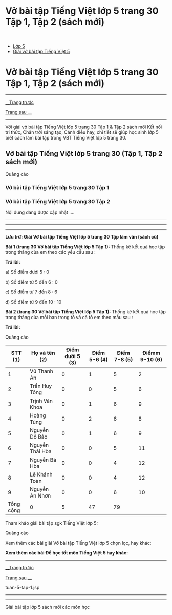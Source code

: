 # Vở bài tập Tiếng Việt lớp 5 trang 30 Tập 1, Tập 2 (sách mới)

﻿

  * [Lớp 5](https://vietjack.com/series/lop-5.jsp)
  * [Giải vở bài tập Tiếng Việt 5](https://vietjack.com/giai-vo-bai-tap-tieng-viet-5/index.jsp)



# Vở bài tập Tiếng Việt lớp 5 trang 30 Tập 1, Tập 2 (sách mới)

* * *

[__Trang trước](https://vietjack.com/giai-vo-bai-tap-tieng-viet-5/tuan-5-tap-1.jsp)

[Trang sau __](https://vietjack.com/giai-vo-bai-tap-tieng-viet-5/tuan-5-tap-1.jsp)

* * *

Với giải vở bài tập Tiếng Việt lớp 5 trang 30 Tập 1 & Tập 2 sách mới Kết nối tri thức, Chân trời sáng tạo, Cánh diều hay, chi tiết sẽ giúp học sinh lớp 5 biết cách làm bài tập trong VBT Tiếng Việt lớp 5 trang 30.

## Vở bài tập Tiếng Việt lớp 5 trang 30 (Tập 1, Tập 2 sách mới)

Quảng cáo

### Vở bài tập Tiếng Việt lớp 5 trang 30 Tập 1

### Vở bài tập Tiếng Việt lớp 5 trang 30 Tập 2

Nội dung đang được cập nhật ....

* * *

* * *

* * *

**Lưu trữ: Giải Vở bài tập Tiếng Việt lớp 5 trang 30 Tập làm văn (sách cũ)**

**Bài 1 (trang 30 Vở bài tập Tiếng Việt lớp 5 Tập 1):** Thống kê kết quả học tập trong tháng của em theo các yêu cầu sau :

**Trả lời:**

a) Số điểm dưới 5 : 0

b) Số điểm từ 5 đến 6 : 0

c) Số điểm từ 7 đến 8 : 6

d) Số điểm từ 9 đến 10 : 10

**Bài 2 (trang 30 Vở bài tập Tiếng Việt lớp 5 Tập 1):** Thống kê kết quả học tập trong tháng của mỗi bạn trong tổ và cả tổ em theo mẫu sau :

**Trả lời:**

Quảng cáo

STT (1) |  Họ và tên (2) |  Điểm dưới 5 (3) |  Điểm 5-6 (4) |  Điểm 7-8 (5) |  Điểmm 9-10 (6)  
---|---|---|---|---|---  
1 | Vũ Thanh An | 0 | 1 | 5 | 2  
2 | Trần Huy Tông | 0 | 0 | 5 | 6  
3 | Trịnh Văn Khoa | 0 | 1 | 6 | 9  
4 | Hoàng Tùng | 0 | 2 | 6 | 8  
5 | Nguyễn Đỗ Bảo | 0 | 1 | 6 | 9  
6 | Nguyễn Thái Hòa | 0 | 0 | 5 | 11  
7 | Nguyễn Bá Hòa | 0 | 0 | 4 | 12  
8 | Lê Khánh Toàn | 0 | 0 | 4 | 12  
9 | Nguyễn An Nhơn | 0 | 0 | 6 | 10  
| Tổng cộng | 0 | 5 | 47 | 79  
  
Tham khảo giải bài tập sgk Tiếng Việt lớp 5:

Quảng cáo

Xem thêm các bài giải Vở bài tập Tiếng Việt lớp 5 chọn lọc, hay khác:

**Xem thêm các bài Để học tốt môn Tiếng Việt 5 hay khác:**

* * *

[__Trang trước](https://vietjack.com/giai-vo-bai-tap-tieng-viet-5/tuan-5-tap-1.jsp)

[Trang sau __](https://vietjack.com/giai-vo-bai-tap-tieng-viet-5/tuan-5-tap-1.jsp)

tuan-5-tap-1.jsp

* * *

* * *

Giải bài tập lớp 5 sách mới các môn học
